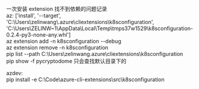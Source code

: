一次安装 extension 找不到依赖的问题记录  
az: ['install', '--target', 'C:\\Users\\zelinwang\\.azure\\cliextensions\\k8sconfiguration', 'C:\\Users\\ZELINW~1\\AppData\\Local\\Temp\\tmps37w1529\\k8sconfiguration-0.2.4-py3-none-any.whl']  
az extension add -n k8sconfiguration --debug  
az extension remove -n k8sconfiguration  
pip list --path C:\Users\zelinwang\.azure\cliextensions\k8sconfiguration  
pip show -f pycryptodome 只会查找默认目录下的

azdev:  
pip install -e C:\Code\azure-cli-extensions\src\k8sconfiguration  